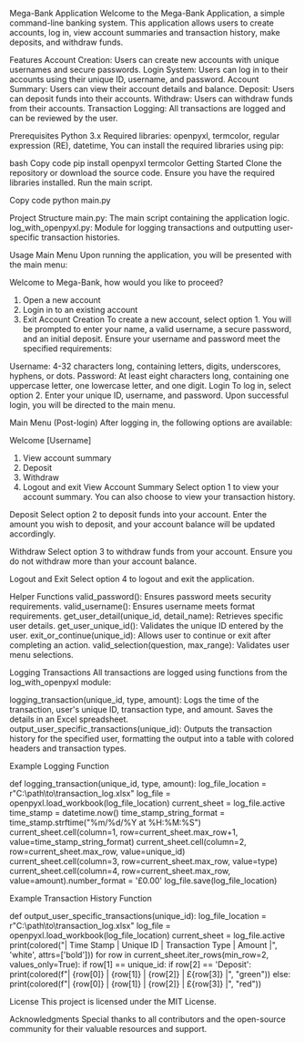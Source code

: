 Mega-Bank Application
Welcome to the Mega-Bank Application, a simple command-line banking system. This application allows users to create accounts, log in, view account summaries and transaction history, make deposits, and withdraw funds.

Features
Account Creation: Users can create new accounts with unique usernames and secure passwords.
Login System: Users can log in to their accounts using their unique ID, username, and password.
Account Summary: Users can view their account details and balance.
Deposit: Users can deposit funds into their accounts.
Withdraw: Users can withdraw funds from their accounts.
Transaction Logging: All transactions are logged and can be reviewed by the user.

Prerequisites
Python 3.x
Required libraries: openpyxl, termcolor, regular expression (RE), datetime,
You can install the required libraries using pip:

bash
Copy code
pip install openpyxl termcolor
Getting Started
Clone the repository or download the source code.
Ensure you have the required libraries installed.
Run the main script.

Copy code
python main.py

Project Structure
main.py: The main script containing the application logic.
log_with_openpyxl.py: Module for logging transactions and outputting user-specific transaction histories.

Usage
Main Menu
Upon running the application, you will be presented with the main menu:

Welcome to Mega-Bank, how would you like to proceed?

1. Open a new account
2. Login in to an existing account
3. Exit
Account Creation
To create a new account, select option 1. You will be prompted to enter your name, a valid username, a secure password, and an initial deposit. Ensure your username and password meet the specified requirements:

Username: 4-32 characters long, containing letters, digits, underscores, hyphens, or dots.
Password: At least eight characters long, containing one uppercase letter, one lowercase letter, and one digit.
Login
To log in, select option 2. Enter your unique ID, username, and password. Upon successful login, you will be directed to the main menu.

Main Menu (Post-login)
After logging in, the following options are available:

Welcome [Username]
1. View account summary
2. Deposit
3. Withdraw
4. Logout and exit
View Account Summary
Select option 1 to view your account summary. You can also choose to view your transaction history.

Deposit
Select option 2 to deposit funds into your account. Enter the amount you wish to deposit, and your account balance will be updated accordingly.

Withdraw
Select option 3 to withdraw funds from your account. Ensure you do not withdraw more than your account balance.

Logout and Exit
Select option 4 to logout and exit the application.

Helper Functions
valid_password(): Ensures password meets security requirements.
valid_username(): Ensures username meets format requirements.
get_user_detail(unique_id, detail_name): Retrieves specific user details.
get_user_unique_id(): Validates the unique ID entered by the user.
exit_or_continue(unique_id): Allows user to continue or exit after completing an action.
valid_selection(question, max_range): Validates user menu selections.

Logging Transactions
All transactions are logged using functions from the log_with_openpyxl module:

logging_transaction(unique_id, type, amount): Logs the time of the transaction, user's unique ID, transaction type, and amount. Saves the details in an Excel spreadsheet.
output_user_specific_transactions(unique_id): Outputs the transaction history for the specified user, formatting the output into a table with colored headers and transaction types.

Example Logging Function

def logging_transaction(unique_id, type, amount):
    log_file_location = r"C:\path\to\transaction_log.xlsx"
    log_file = openpyxl.load_workbook(log_file_location)
    current_sheet = log_file.active
    time_stamp = datetime.now()
    time_stamp_string_format = time_stamp.strftime("%m/%d/%Y at %H:%M:%S")
    current_sheet.cell(column=1, row=current_sheet.max_row+1, value=time_stamp_string_format)
    current_sheet.cell(column=2, row=current_sheet.max_row, value=unique_id)
    current_sheet.cell(column=3, row=current_sheet.max_row, value=type)
    current_sheet.cell(column=4, row=current_sheet.max_row, value=amount).number_format = '£0.00'
    log_file.save(log_file_location)

Example Transaction History Function

def output_user_specific_transactions(unique_id):
    log_file_location = r"C:\path\to\transaction_log.xlsx"
    log_file = openpyxl.load_workbook(log_file_location)
    current_sheet = log_file.active
    print(colored("|          Time Stamp          |     Unique ID    |     Transaction Type    |    Amount    |", 'white', attrs=['bold']))
    for row in current_sheet.iter_rows(min_row=2, values_only=True):
        if row[1] == unique_id:
            if row[2] == 'Deposit':
                print(colored(f"|    {row[0]}    |        {row[1]}      |          {row[2]}        |     £{row[3]}     |", "green"))
            else:
                print(colored(f"|    {row[0]}    |        {row[1]}      |          {row[2]}       |     £{row[3]}     |", "red"))

License
This project is licensed under the MIT License.

Acknowledgments
Special thanks to all contributors and the open-source community for their valuable resources and support.

